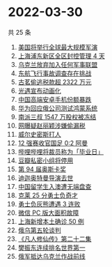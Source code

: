 # 2022-03-30

共 25 条

<!-- BEGIN ZHIHUSEARCH -->
<!-- 最后更新时间 Wed Mar 30 2022 12:09:13 GMT+0800 (China Standard Time) -->
1. [美国将举行全球最大规模军演](https://www.zhihu.com/search?q=美国军演)
1. [上海浦东新区全区封控管理 4 天](https://www.zhihu.com/search?q=上海浦东)
1. [乌克兰放弃加入任何军事联盟](https://www.zhihu.com/search?q=乌克兰)
1. [东航飞行事故调查存在挑战](https://www.zhihu.com/search?q=东航飞行事故调查)
1. [古茗偷逃税款超 2322 万元](https://www.zhihu.com/search?q=古茗)
1. [光遇宣布动画化](https://www.zhihu.com/search?q=光遇动画)
1. [中国高端安卓手机份额暴跌](https://www.zhihu.com/search?q=高端安卓手机)
1. [华为回应俄公司测试鸿蒙系统](https://www.zhihu.com/search?q=测试鸿蒙系统)
1. [南派三叔 1547 万股权被冻结](https://www.zhihu.com/search?q=南派三叔)
1. [网曝疑赵丽颖涉嫌偷漏税](https://www.zhihu.com/search?q=赵丽颖)
1. [威尔史密斯打人](https://www.zhihu.com/search?q=威尔史密斯)
1. [12 强赛收官国足 0:2 阿曼](https://www.zhihu.com/search?q=国足)
1. [哔哩哔哩将裁员称为「毕业日」](https://www.zhihu.com/search?q=哔哩哔哩)
1. [豆瓣私密小组将停用](https://www.zhihu.com/search?q=豆瓣私密小组)
1. [第 94 届奥斯卡奖](https://www.zhihu.com/search?q=奥斯卡奖)
1. [迪迦奥特曼导演去世](https://www.zhihu.com/search?q=迪迦奥特曼)
1. [中国留学生入澳遭无端盘查](https://www.zhihu.com/search?q=中国留学生入澳)
1. [克莱 25 分勇士负奇才](https://www.zhihu.com/search?q=勇士)
1. [勇士负灰熊遭遇 3 连败](https://www.zhihu.com/search?q=勇士)
1. [微信 PC 版大面积故障](https://www.zhihu.com/search?q=微信故障)
1. [上海新增本土确诊 50 例](https://www.zhihu.com/search?q=上海新增)
1. [俄乌第五轮谈判](https://www.zhihu.com/search?q=第五轮谈判)
1. [《凡人修仙传》第二十二集](https://www.zhihu.com/search?q=凡人修仙传)
1. [樊振东连续排名世界第一](https://www.zhihu.com/search?q=樊振东)
1. [俄军抵达乌克兰作战前线](https://www.zhihu.com/search?q=俄军抵达乌克兰作战前线)
<!-- END ZHIHUSEARCH -->
